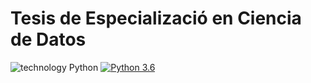 # Tesis de Especializació en Ciencia de Datos
![technology Python](https://img.shields.io/badge/technology-python-blue.svg)
[![Python 3.6](https://img.shields.io/badge/python-3.5-green.svg)](https://www.python.org/downloads/release/python-360/)
